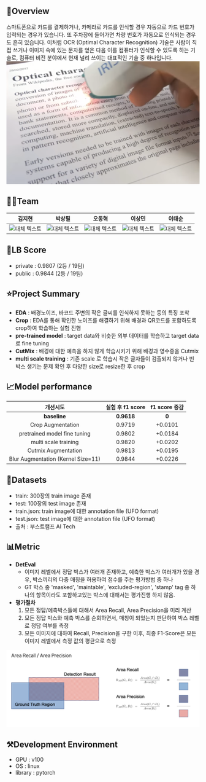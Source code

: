 ## 🧾Overview

스마트폰으로 카드를 결제하거나, 카메라로 카드를 인식할 경우 자동으로 카드 번호가 입력되는 경우가 있습니다. 또 주차장에 들어가면 차량 번호가 자동으로 인식되는 경우도 흔히 있습니다. 이처럼 OCR (Optimal Character Recognition) 기술은 사람이 직접 쓰거나 이미지 속에 있는 문자를 얻은 다음 이를 컴퓨터가 인식할 수 있도록 하는 기술로, 컴퓨터 비전 분야에서 현재 널리 쓰이는 대표적인 기술 중 하나입니다.
<img src="./images/title.jpg" width="700" height="320">

## 🧙‍♂️Team

|                                                                           김지현                                                                           |                                                                           박상필                                                                           |                                                                           오동혁                                                                           |                                                                           이상민                                                                           |                                                                           이태순                                                                           |
| :--------------------------------------------------------------------------------------------------------------------------------------------------------: | :--------------------------------------------------------------------------------------------------------------------------------------------------------: | :--------------------------------------------------------------------------------------------------------------------------------------------------------: | :--------------------------------------------------------------------------------------------------------------------------------------------------------: | :--------------------------------------------------------------------------------------------------------------------------------------------------------: |
| <img src="https://encrypted-tbn0.gstatic.com/images?q=tbn:ANd9GcQrscwx3lsb0twVlYNjri57vfLQ2R_c6ABDmA&usqp=CAU" alt="대체 텍스트" width="100" height="100"> | <img src="https://encrypted-tbn0.gstatic.com/images?q=tbn:ANd9GcQrscwx3lsb0twVlYNjri57vfLQ2R_c6ABDmA&usqp=CAU" alt="대체 텍스트" width="100" height="100"> | <img src="https://encrypted-tbn0.gstatic.com/images?q=tbn:ANd9GcQrscwx3lsb0twVlYNjri57vfLQ2R_c6ABDmA&usqp=CAU" alt="대체 텍스트" width="100" height="100"> | <img src="https://encrypted-tbn0.gstatic.com/images?q=tbn:ANd9GcQrscwx3lsb0twVlYNjri57vfLQ2R_c6ABDmA&usqp=CAU" alt="대체 텍스트" width="100" height="100"> | <img src="https://encrypted-tbn0.gstatic.com/images?q=tbn:ANd9GcQrscwx3lsb0twVlYNjri57vfLQ2R_c6ABDmA&usqp=CAU" alt="대체 텍스트" width="100" height="100"> |

## 🥈LB Score

- private : 0.9807 (2등 / 19팀)
- public : 0.9844 (2등 / 19팀)

## ⭐Project Summary

- **EDA** : 배경노이즈, 바코드 주변의 작은 글씨를 인식하지 못하는 등의 특징 포착
- **Crop** : EDA를 통해 확인한 노이즈를 해결하기 위해 배경과 QR코드를 포함하도록 crop하여 학습하는 실험 진행
- **pre-trained model** :  target data와 비슷한 외부 데이터를 학습하고  target data로 fine tuning
- **CutMix** : 배경에 대한 예측을 하지 않게 학습시키기 위해 배경과 영수증을 Cutmix
- **multi scale training** : 기존 scale 로 학습시 작은 글자들이 검출되지 않거나 빈 박스 생기는 문제 확인 후 다양한 size로 resize한 후 crop


## 📈Model performance

|       개선시도       |  실험 후 f1 score  | f1 score 증감 |
| :----------------: | :--------: | :-------------: |
|     **baseline**     | **0.9618** |   **0**    |
| Crop Augmentation |   0.9719   |   +0.0101    |
|    pretrained model fine tuning     |   0.9802   |   +0.0184    |
|        multi scale training       |   0.9820   |     +0.0202     |
|    Cutmix Augmentation    |   0.9813   |     +0.0195      |
|  Blur Augmentation (Kernel Size=11)   |   0.9844  |     +0.0226      |

## 💾Datasets

- train: 300장의 train image 존재
- test: 100장의 test image 존재
- train.json: train image에 대한 annotation file (UFO format)
- test.json: test image에 대한 annotation file (UFO  format)
- 출처 : 부스트캠프 AI Tech

## 📊Metric
- **DetEval**
  - 이미지 레벨에서 정답 박스가 여러개 존재하고, 예측한 박스가 여러개가 있을 경우, 박스끼리의 다중 매칭을 허용하여 점수를 주는 평가방법 중 하나
  - GT 박스 중 'masked', 'maintable', 'excluded-region', 'stamp' tag 중 하나의 항목이라도 포함하고있는 박스에 대해서는 평가진행 하지 않음.
- **평가절차**
  1. 모든 정답/예측박스들에 대해서 Area Recall, Area Precision을 미리 계산
  2. 모든 정답 박스와 예측 박스를 순회하면서, 매칭이 되었는지 판단하여 박스 레벨로 정답 여부를 측정
  3.  모든 이미지에 대하여 Recall, Precision을 구한 이후, 최종 F1-Score은 모든 이미지 레벨에서 측정 값의 평균으로 측정 

<img src="./images/../metric.png" alt="대체 텍스트">

## ⚒Development Environment

- GPU : v100
- OS : linux
- library : pytorch